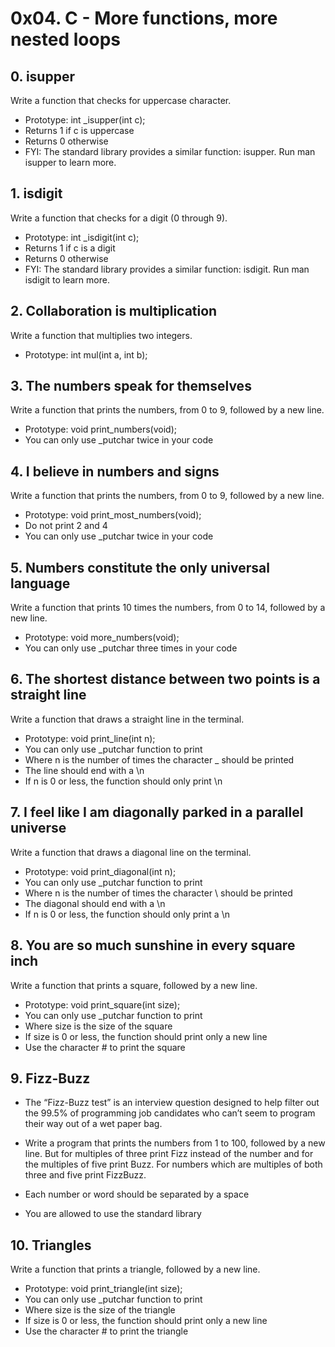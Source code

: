 # 0x04. C - More functions, more nested loops


## 0. isupper

Write a function that checks for uppercase character.

- Prototype: int _isupper(int c);
- Returns 1 if c is uppercase
- Returns 0 otherwise
- FYI: The standard library provides a similar function: isupper. Run man isupper to learn more.



## 1. isdigit
Write a function that checks for a digit (0 through 9).

- Prototype: int _isdigit(int c);
- Returns 1 if c is a digit
- Returns 0 otherwise
- FYI: The standard library provides a similar function: isdigit. Run man isdigit to learn more.


## 2. Collaboration is multiplication

Write a function that multiplies two integers.

- Prototype: int mul(int a, int b);

## 3. The numbers speak for themselves

Write a function that prints the numbers, from 0 to 9, followed by a new line.

- Prototype: void print_numbers(void);
- You can only use _putchar twice in your code

## 4. I believe in numbers and signs
Write a function that prints the numbers, from 0 to 9, followed by a new line.

- Prototype: void print_most_numbers(void);
- Do not print 2 and 4
- You can only use _putchar twice in your code


## 5. Numbers constitute the only universal language
Write a function that prints 10 times the numbers, from 0 to 14, followed by a new line.

- Prototype: void more_numbers(void);
- You can only use _putchar three times in your code

## 6. The shortest distance between two points is a straight line

Write a function that draws a straight line in the terminal.

- Prototype: void print_line(int n);
- You can only use _putchar function to print
- Where n is the number of times the character _ should be printed
- The line should end with a \n
- If n is 0 or less, the function should only print \n


## 7. I feel like I am diagonally parked in a parallel universe

Write a function that draws a diagonal line on the terminal.

- Prototype: void print_diagonal(int n);
- You can only use _putchar function to print
- Where n is the number of times the character \ should be printed
- The diagonal should end with a \n
- If n is 0 or less, the function should only print a \n

## 8. You are so much sunshine in every square inch
Write a function that prints a square, followed by a new line.

- Prototype: void print_square(int size);
- You can only use _putchar function to print
- Where size is the size of the square
- If size is 0 or less, the function should print only a new line
- Use the character # to print the square

## 9. Fizz-Buzz

- The “Fizz-Buzz test” is an interview question designed to help filter out the 99.5% of programming job candidates who can’t seem to program their way out of a wet paper bag.

- Write a program that prints the numbers from 1 to 100, followed by a new line. But for multiples of three print Fizz instead of the number and for the multiples of five print Buzz. For numbers which are multiples of both three and five print FizzBuzz.

- Each number or word should be separated by a space
- You are allowed to use the standard library


## 10. Triangles

Write a function that prints a triangle, followed by a new line.

- Prototype: void print_triangle(int size);
- You can only use _putchar function to print
- Where size is the size of the triangle
- If size is 0 or less, the function should print only a new line
- Use the character # to print the triangle
